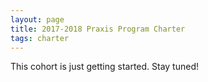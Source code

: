 ```yaml
---
layout: page
title: 2017-2018 Praxis Program Charter
tags: charter
---
```

This cohort is just getting started. Stay tuned! 